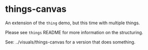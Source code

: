 # things-canvas

An extension of the `thing` demo, but this time with multiple things.

Please see `things` README for more information on the structuring.

See: ../visuals/things-canvas for a version that does something.

